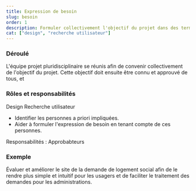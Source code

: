 ```yaml
---
title: Expression de besoin
slug: besoin
order: 1
description: Formuler collectivement l'objectif du projet dans des termes exprimant les besoins de toutes les personnes impliquées (administration, usagers, etc.)
cat: ["design", "recherche utilisateur"]
---
```


### Déroulé

L'équipe projet pluridisciplinaire se réunis afin de convenir collectivement de l'objectif du projet. Cette objectif doit ensuite être connu et approuvé de tous, et

### Rôles et responsabilités

<span class="fr-badge fr-badge--pink-macaron">Design</span> <span class="fr-badge fr-badge--pink-macaron">Recherche utilisateur</span>
- Identifier les personnes a priori impliquées.
- Aider à formuler l'expression de besoin en tenant compte de ces personnes.

Responsabilités : <span class="fr-tag fr-tag--sm">Approbabteurs</span>

### Exemple

Évaluer et améliorer le site de la demande de logement social afin de le rendre plus simple et intuitif pour les usagers et de faciliter le traitement des demandes pour les administrations.
